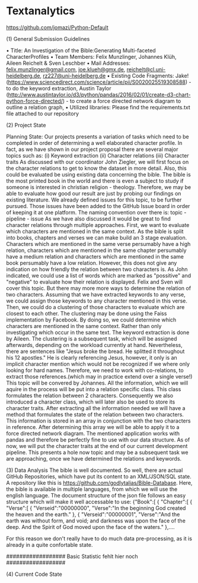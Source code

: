 # Textanalytics

https://github.com/jomazi/Python-Default

(1) General Submission Guidelines

• Title: An Investigation of the Bible:Generating Multi-faceted CharacterProfiles
• Team Members: Felix Munzlinger, Johannes Klüh, Aileen Reichelt & Sven Leschber
• Mail Addresses: felix.munzlinger@gmail.com, joe.klueh@gmx.de, reichelt@cl.uni-heidelberg.de, rz227@uni-heidelberg.de
• Existing Code Fragments: Jake! (https://www.sciencedirect.com/science/article/pii/S0020025519308588) - to do the keyword extraction, Austin Taylor (http://www.austintaylor.io/d3/python/pandas/2016/02/01/create-d3-chart-python-force-directed/) - to create a force directed network diagram to outline a relation graph,
• Utilized libraries: Please find the requirements.txt file attached to our repository

(2) Project State

Planning State: 
Our projects presents a variation of tasks which need to be completed in order of determining a well elaborated character profile. In fact, as we have shown in our project proposal there are several major topics such as:
	(i) Keyword extraction
	(ii) Character relations
	(iii) Character traits
As discussed with our coordinator John Ziegler, we will first focus on the character relations to get to know the dataset in more detail. Also, this could be evaluated be using existing data concerning the bible. The bible is the most printed book in the world and there is even a subject to study if someone is interested in christian religion - theology. Therefore, we may be able to evaluate how good our result are just by probing our findings on existing literature. We already defined issues for this topic, to be further pursued. Those issues have been added to the GitHub Issue board in order of keeping it at one platform. The naming convention over there is: topic - pipeline - issue
As we have also discussed it would be great to find character relations through multiple approaches. First, we want to evaluate which characters are mentioned in the same context. As the bible is split into books, chapters and verses we can make build an 3 stage evaluation. Characters which are mentioned in the same verse persumably have a high relation, characters which are mentioned in the same chapter persumably have a medium relation and characters which are mentioned in the same book persumably have a low relation. However, this does not give any indication on how friendly the relation between two characters is. As John indicated, we could use a list of words which are marked as "possitive" and "negative" to evaluate how their relation is displayed. Felix and Sven will cover this topic. But there may more more ways to determine the relation of two characters. Assuming that we have extracted keywords to any verse, we could assign those keywords to any character mentioned in this verse. Then, we could do a clustering of those characters to evaluate which are closest to each other. The clustering may be done using the Faiss implementation by Facebook. By doing so, we could determine which characters are mentioned in the same context. Rather than only investigating which occur in the same text. The keyword extraction is done by Aileen. The clustering is a subsequent task, which will be assigned afterwards, depending on the workload currently at hand. Nevertheless, there are sentences like "Jesus broke the bread. He splitted it throughout his 12 apostles." He is clearly referencing Jesus, however, it only is an implicit character mention which would not be recognized if we where only looking for hard names. Therefore, we need to work with co-relations, to extract those references.(which may in practice extend over a single verse!) This topic will be convered by Johannes. 
All the information, which we will aquire in the process will be put into a relation specific class. This class formulates the relation between 2 characters. Consequently we also introduced a character class, which will later also be used to store its character traits. After extracting all the information needed we will have a method that formulates the state of the relation between two characters. This information is stored in an array in conjunction with the two characters in reference. After determining this array we will be able to apply it to a force directed network diagram. The mentioned application works with pandas and therefore be perfectly fine to use with our data structure. 
As of now, we will put the character traits at the end of our current development pipeline. This presents a hole now topic and may be a subsequent task we are approaching, once we have determined the relations and keywords. 

(3) Data Analysis
The bible is well documented. So well, there are actual GitHub Repositories, which have put its content to an XML/JSON/SQL state. A repository like this is https://github.com/godlytalias/Bible-Database. Here, the bible is available in multiple languages, from which we will use the english language. The document structure of the json file follows an easy structure which will make it well accessable to use:
{"Book":[
	{
		"Chapter":[
		{
			"Verse":[
			{
				"Verseid":"00000000",
				"Verse":"In the beginning God created the heaven and the earth."
			},
			{
				"Verseid":"00000001",
				"Verse":"And the earth was without form, and void; and darkness was upon the face of the deep. And the Spirit of God moved upon the face of the waters."
			},....
				
For this reason we don't really have to do much data pre-processing, as it is already in a quite confortable state. 


##################
Basic Statistic fehlt hier noch
##################

(4) Current Code State

